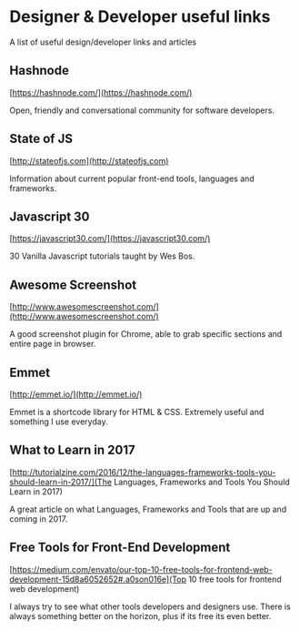 # Designer & Developer useful links
A list of useful design/developer links and articles

## Hashnode
[https://hashnode.com/](https://hashnode.com/)

Open, friendly and conversational community for software developers.

## State of JS
[http://stateofjs.com](http://stateofjs.com)

Information about current popular front-end tools, languages and frameworks.

## Javascript 30
[https://javascript30.com/](https://javascript30.com/)

30 Vanilla Javascript tutorials taught by Wes Bos.

## Awesome Screenshot
[http://www.awesomescreenshot.com/](http://www.awesomescreenshot.com/)

A good screenshot plugin for Chrome, able to grab specific sections and entire page in browser.

## Emmet
[http://emmet.io/](http://emmet.io/)

Emmet is a shortcode library for HTML & CSS. Extremely useful and something I use everyday.

## What to Learn in 2017
[http://tutorialzine.com/2016/12/the-languages-frameworks-tools-you-should-learn-in-2017/](The Languages, Frameworks and Tools You Should Learn in 2017)

A great article on what Languages, Frameworks and Tools that are up and coming in 2017.

## Free Tools for Front-End Development
[https://medium.com/envato/our-top-10-free-tools-for-frontend-web-development-15d8a6052652#.a0son016e](Top 10 free tools for frontend web development)

I always try to see what other tools developers and designers use. There is always something better on the horizon, plus if its free its even better.